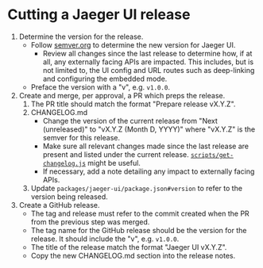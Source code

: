 # Cutting a Jaeger UI release

1. Determine the version for the release.
   - Follow [semver.org](https://semver.org) to determine the new version for Jaeger UI.
     - Review all changes since the last release to determine how, if at all, any externally facing APIs are impacted. This includes, but is not limited to, the UI config and URL routes such as deep-linking and configuring the embedded mode.
   - Preface the version with a "v", e.g. `v1.0.0`.
1. Create and merge, per approval, a PR which preps the release.
   1. The PR title should match the format "Prepare release vX.Y.Z".
   1. CHANGELOG.md
      - Change the version of the current release from "Next (unreleased)" to "vX.Y.Z (Month D, YYYY)" where "vX.Y.Z" is the semver for this release.
      - Make sure all relevant changes made since the last release are present and listed under the current release. [`scripts/get-changelog.js`](https://github.com/jaegertracing/jaeger-ui/blob/52780c897f21131472de9b81c96ebd63853917ee/scripts/get-changelog.js) might be useful.
      - If necessary, add a note detailing any impact to externally facing APIs.
   1. Update `packages/jaeger-ui/package.json#version` to refer to the version being released.
1. Create a GitHub release.
   - The tag and release must refer to the commit created when the PR from the previous step was merged.
   - The tag name for the GitHub release should be the version for the release. It should include the "v", e.g. `v1.0.0`.
   - The title of the release match the format "Jaeger UI vX.Y.Z".
   - Copy the new CHANGELOG.md section into the release notes.
